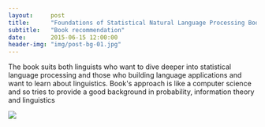 ```yaml
---
layout:     post
title:      "Foundations of Statistical Natural Language Processing Book"
subtitle:   "Book recommendation"
date:       2015-06-15 12:00:00
header-img: "img/post-bg-01.jpg"
---
```


<p>The book suits both linguists who want to dive deeper into statistical language processing and those who building language applications and want to learn about linguistics. Book's approach is like a computer science and so tries to provide a good background in probability, information theory and linguistics</p>

<a href="http://www.amazon.com/gp/offer-listing/0262133601/ref=as_li_tl?ie=UTF8&camp=1789&creative=9325&creativeASIN=0262133601&linkCode=am2&tag=scofux-20&linkId=7WOFOLFIETA2XA36"><img border="0" src="http://ws-na.amazon-adsystem.com/widgets/q?_encoding=UTF8&ASIN=0262133601&Format=_SL250_&ID=AsinImage&MarketPlace=US&ServiceVersion=20070822&WS=1&tag=scofux-20" ></a><img src="http://ir-na.amazon-adsystem.com/e/ir?t=scofux-20&l=as2&o=1&a=0262133601" width="1" height="1" border="0" alt="" style="border:none !important; margin:0px !important;" />

